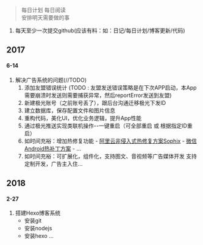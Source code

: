 <br>

> 每日计划  每日阅读  
> 安排明天需要做的事
1. 每天至少一次提交github(应该有料：如：日记/每日计划/博客更新/代码)

## 2017
#### 6-14
1. 解决广告系统的问题(//TODO)
    1. 添加友盟错误统计 (TODO : 友盟发送错误策略是在下次APP启动，本App需要崩溃时发送则需要捕获异常，然后reportError发送到友盟)
    2. 新建极光账号（之前账号丢了），跟后台沟通迁移极光下发ID
    3. 建立数据库，保存配置文件和图片信息
    4. 重构代码，美化UI，优化业务逻辑，提升App性能
    5. 通过极光推送实现类联机操作--一键重启（可全部重启 或 根据指定ID重启）
    6. 如时间充裕：增加热修复功能
            - [阿里云非侵入式热修复方案Sophix](https://www.aliyun.com/product/hotfix)
            - [微信Android热补丁方案](https://github.com/Tencent/tinker/wiki)
            - ...
    7. 如时间充裕：可扩展化，组件化，支持图文、音视频等广告媒体开发
    支持定制开发，广告主入住...
## 2018
#### 2-27
1. 搭建Hexo博客系统
    - 安装git
    - 安装nodejs
    - 安装hexo
    ...
